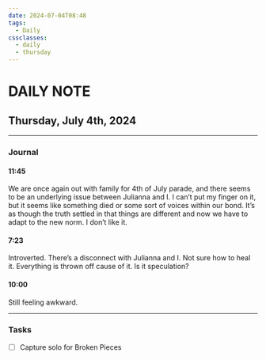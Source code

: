 ```yaml
---
date: 2024-07-04T08:48
tags:
  - Daily
cssclasses:
  - daily
  - thursday
---
```

# DAILY NOTE
## Thursday, July 4th, 2024
***
### Journal
#### 11:45

We are once again out with family for 4th of July parade, and there seems to be an underlying issue between Julianna and I. I can’t put my finger on it, but it seems like something died or some sort of voices within our bond. It’s as though the truth settled in that things are different and now we have to adapt to the new norm. I don’t like it.

#### 7:23

Introverted. There’s a disconnect with Julianna and I. Not sure how to heal it. Everything is thrown off cause of it. Is it speculation?

#### 10:00

Still feeling awkward.

***
### Tasks
- [ ] Capture solo for Broken Pieces